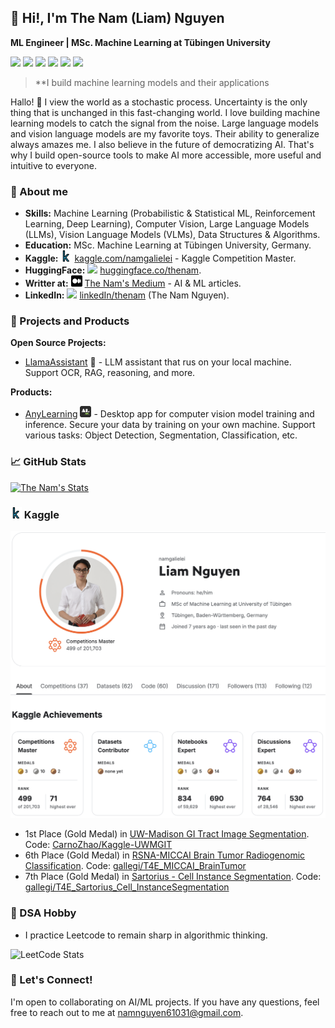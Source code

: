 
## 👋 Hi!, I'm The Nam (Liam) Nguyen 
**ML Engineer | MSc. Machine Learning at Tübingen University**

![](https://img.shields.io/badge/-Python-333?style=flat-square&logo=Python&logoColor=fff)
![](https://img.shields.io/badge/-C/C++-c14438?style=flat-square&logo=C&logoColor=fff)
![](https://img.shields.io/badge/-PyTorch-e34f26?style=flat-square&logo=PyTorch&logoColor=fff)
![](https://img.shields.io/badge/-TensorFlow-e5cd0c?style=flat-square&logo=TensorFlow&logoColor=fff)
![](https://img.shields.io/badge/-Numpy-blue?style=flat-square&logo=Numpy&logoColor=fff)
![](https://img.shields.io/badge/-HuggingFace-yellow?style=flat-square&logo=HuggingFace&logoColor=fff)

> **I build machine learning models and their applications

Hallo! 👋 I view the world as a stochastic process. Uncertainty is the only thing that is unchanged in this fast-changing world. I love building machine learning models to catch the signal from the noise. Large language models and vision language models are my favorite toys. Their ability to generalize always amazes me. I also believe in the future of democratizing AI. That's why I build open-source tools to make AI more accessible, more useful and intuitive to everyone.


### 🎯 About me

- **Skills:** Machine Learning (Probabilistic & Statistical ML, Reinforcement Learning, Deep Learning), Computer Vision, Large Language Models (LLMs), Vision Language Models (VLMs), Data Structures & Algorithms.
- **Education:** MSc. Machine Learning at Tübingen University, Germany.
- **Kaggle:** <a href="https://www.kaggle.com/namgalielei" target="_blank"><img src="icons/kaggle.png" width="18px"/></a> [kaggle.com/namgalielei](https://www.kaggle.com/namgalielei) - Kaggle Competition Master.
- **HuggingFace:**  <a href="https://huggingface.co/thenam" target="_blank"><img src="https://github.com/user-attachments/assets/7bbfa01b-9c00-4dbb-bf32-7cbb7bf74441" width="18px"/></a> [huggingface.co/thenam](https://huggingface.co/thenam).
- **Writter at:** <a href="https://medium.com/@namnguyenthe" target="_blank"><img src="icons/medium.png" width="18px"/></a> [The Nam's Medium](https://medium.com/@namnguyenthe) - AI & ML articles.
- **LinkedIn:** <a href="https://www.linkedin.com/in/thenam/" target="_blank"><img src="https://github.com/user-attachments/assets/c7f85e0a-a6a2-457f-8e9c-3b58e9a116a2" width="18px"/></a> [linkedIn/thenam](https://www.linkedin.com/in/thenam/) (The Nam Nguyen).

### 🚀 Projects and Products

**Open Source Projects:**

- [LlamaAssistant](https://github.com/vietanhdev/llama-assistant) 🦙 - LLM assistant that rus on your local machine. Support OCR, RAG, reasoning, and more.

**Products:**
- [AnyLearning](https://anylearning.nrl.ai/) <img src="icons/anylearning.svg" width="18" height="18" /> - Desktop app for computer vision model training and inference. Secure your data by training on your own machine. Support various tasks: Object Detection, Segmentation, Classification, etc.


### 📈 GitHub Stats

[![The Nam's Stats](https://awesome-github-stats.azurewebsites.net/user-stats/gallegi?cardType=level&preferLogin=false&Background=FFFFFF)](https://git.io/awesome-stats-card)

### <img src="icons/kaggle.png" width="18" height="18" /> Kaggle
<img src="images/kaggle_profile.png"/>

- 1st Place (Gold Medal) in [UW-Madison GI Tract Image Segmentation](https://www.kaggle.com/competitions/uw-madison-gi-tract-image-segmentation). Code: [CarnoZhao/Kaggle-UWMGIT](https://github.com/CarnoZhao/Kaggle-UWMGIT)
- 6th Place (Gold Medal) in [RSNA-MICCAI Brain Tumor Radiogenomic Classification](https://www.kaggle.com/competitions/rsna-miccai-brain-tumor-radiogenomic-classification). Code: [gallegi/T4E_MICCAI_BrainTumor](https://github.com/gallegi/T4E_MICCAI_BrainTumor)
- 7th Place (Gold Medal) in [Sartorius - Cell Instance Segmentation](https://www.kaggle.com/competitions/sartorius-cell-instance-segmentation). Code: [gallegi/T4E_Sartorius_Cell_InstanceSegmentation](https://github.com/gallegi/T4E_Sartorius_Cell_InstanceSegmentation)

### 🌲 DSA Hobby
- I practice Leetcode to remain sharp in algorithmic thinking.
  
![LeetCode Stats](https://leetcard.jacoblin.cool/namnguyen61031?theme=light&font=Hind%20Siliguri)

### 🤝 Let's Connect!
I'm open to collaborating on AI/ML projects. If you have any questions, feel free to reach out to me at [namnguyen61031@gmail.com](mailto:namnguyen61031@gmail.com).
